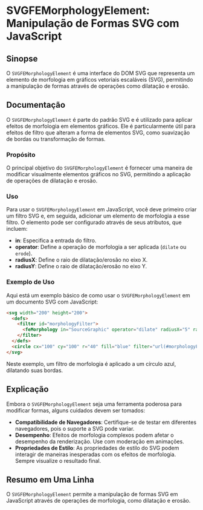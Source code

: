 <!--
Meta Description: # SVGFEMorphologyElement: Manipulação de Formas SVG com JavaScript ## Sinopse O `SVGFEMorphologyElement` é uma interface do DOM SVG que representa um ...
Meta Keywords: svg, svgfemorphologyelement, morfologia, formas, dilatação
-->

# SVGFEMorphologyElement: Manipulação de Formas SVG com JavaScript

## Sinopse
O `SVGFEMorphologyElement` é uma interface do DOM SVG que representa um elemento de morfologia em gráficos vetoriais escaláveis (SVG), permitindo a manipulação de formas através de operações como dilatação e erosão.

## Documentação
O `SVGFEMorphologyElement` é parte do padrão SVG e é utilizado para aplicar efeitos de morfologia em elementos gráficos. Ele é particularmente útil para efeitos de filtro que alteram a forma de elementos SVG, como suavização de bordas ou transformação de formas.

### Propósito
O principal objetivo do `SVGFEMorphologyElement` é fornecer uma maneira de modificar visualmente elementos gráficos no SVG, permitindo a aplicação de operações de dilatação e erosão.

### Uso
Para usar o `SVGFEMorphologyElement` em JavaScript, você deve primeiro criar um filtro SVG e, em seguida, adicionar um elemento de morfologia a esse filtro. O elemento pode ser configurado através de seus atributos, que incluem:

- **in**: Especifica a entrada do filtro.
- **operator**: Define a operação de morfologia a ser aplicada (`dilate` ou `erode`).
- **radiusX**: Define o raio de dilatação/erosão no eixo X.
- **radiusY**: Define o raio de dilatação/erosão no eixo Y.

### Exemplo de Uso
Aqui está um exemplo básico de como usar o `SVGFEMorphologyElement` em um documento SVG com JavaScript:

```html
<svg width="200" height="200">
  <defs>
    <filter id="morphologyFilter">
      <feMorphology in="SourceGraphic" operator="dilate" radiusX="5" radiusY="5" />
    </filter>
  </defs>
  <circle cx="100" cy="100" r="40" fill="blue" filter="url(#morphologyFilter)" />
</svg>
```

Neste exemplo, um filtro de morfologia é aplicado a um círculo azul, dilatando suas bordas.

## Explicação
Embora o `SVGFEMorphologyElement` seja uma ferramenta poderosa para modificar formas, alguns cuidados devem ser tomados:

- **Compatibilidade de Navegadores**: Certifique-se de testar em diferentes navegadores, pois o suporte a SVG pode variar.
- **Desempenho**: Efeitos de morfologia complexos podem afetar o desempenho da renderização. Use com moderação em animações.
- **Propriedades de Estilo**: As propriedades de estilo do SVG podem interagir de maneiras inesperadas com os efeitos de morfologia. Sempre visualize o resultado final.

## Resumo em Uma Linha
O `SVGFEMorphologyElement` permite a manipulação de formas SVG em JavaScript através de operações de morfologia, como dilatação e erosão.